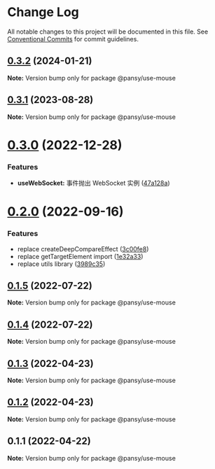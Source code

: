 # Change Log

All notable changes to this project will be documented in this file.
See [Conventional Commits](https://conventionalcommits.org) for commit guidelines.

## [0.3.2](https://github.com/pansyjs/react-hooks/compare/@pansy/use-mouse@0.3.1...@pansy/use-mouse@0.3.2) (2024-01-21)

**Note:** Version bump only for package @pansy/use-mouse





## [0.3.1](https://github.com/pansyjs/react-hooks/compare/@pansy/use-mouse@0.3.0...@pansy/use-mouse@0.3.1) (2023-08-28)

**Note:** Version bump only for package @pansy/use-mouse





# [0.3.0](https://github.com/pansyjs/react-hooks/compare/@pansy/use-mouse@0.2.0...@pansy/use-mouse@0.3.0) (2022-12-28)


### Features

* **useWebSocket:** 事件抛出 WebSocket 实例 ([47a128a](https://github.com/pansyjs/react-hooks/commit/47a128af648a5addfbaa53d10669eea38e3353d7))





# [0.2.0](https://github.com/pansyjs/react-hooks/compare/@pansy/use-mouse@0.1.5...@pansy/use-mouse@0.2.0) (2022-09-16)


### Features

* replace createDeepCompareEffect ([3c00fe8](https://github.com/pansyjs/react-hooks/commit/3c00fe8a33cac410f0c3d245e84027ca01431943))
* replace getTargetElement import ([1e32a33](https://github.com/pansyjs/react-hooks/commit/1e32a33d9c47c69ea328e9556b97fee6110dcfaa))
* replace utils library ([3989c35](https://github.com/pansyjs/react-hooks/commit/3989c35e2bb5bf96f538e1b2c78aa306c63541e3))





## [0.1.5](https://github.com/pansyjs/react-hooks/compare/@pansy/use-mouse@0.1.4...@pansy/use-mouse@0.1.5) (2022-07-22)

**Note:** Version bump only for package @pansy/use-mouse





## [0.1.4](https://github.com/pansyjs/react-hooks/compare/@pansy/use-mouse@0.1.3...@pansy/use-mouse@0.1.4) (2022-07-22)

**Note:** Version bump only for package @pansy/use-mouse





## [0.1.3](https://github.com/pansyjs/react-hooks/compare/@pansy/use-mouse@0.1.2...@pansy/use-mouse@0.1.3) (2022-04-23)

**Note:** Version bump only for package @pansy/use-mouse





## [0.1.2](https://github.com/pansyjs/react-hooks/compare/@pansy/use-mouse@0.1.1...@pansy/use-mouse@0.1.2) (2022-04-23)

**Note:** Version bump only for package @pansy/use-mouse





## 0.1.1 (2022-04-22)

**Note:** Version bump only for package @pansy/use-mouse
